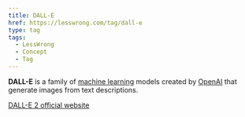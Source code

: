 ```yaml
---
title: DALL-E
href: https://lesswrong.com/tag/dall-e
type: tag
tags:
  - LessWrong
  - Concept
  - Tag
---
```


**DALL-E** is a family of [machine learning](machine-learning) models created by [OpenAI](openai) that generate images from text descriptions.

[DALL-E 2 official website](https://openai.com/dall-e-2/)